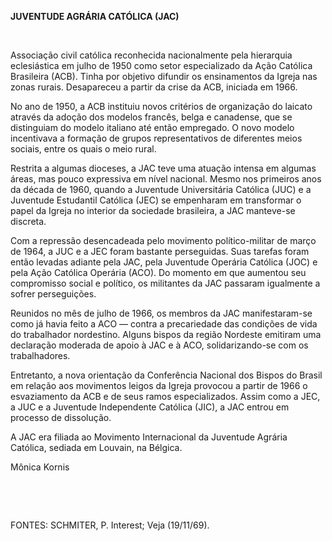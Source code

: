 **JUVENTUDE AGRÁRIA CATÓLICA (JAC)**

 

Associação civil católica reconhecida nacionalmente pela hierarquia
eclesiástica em julho de 1950 como setor especializado da Ação Católica
Brasileira (ACB). Tinha por objetivo difundir os ensinamentos da Igreja
nas zonas rurais. Desapareceu a partir da crise da ACB, iniciada em
1966.

No ano de 1950, a ACB instituiu novos critérios de organização do
laicato através da adoção dos modelos francês, belga e canadense, que se
distinguiam do modelo italiano até então empregado. O novo modelo
incentivava a formação de grupos representativos de diferentes meios
sociais, entre os quais o meio rural.

Restrita a algumas dioceses, a JAC teve uma atuação intensa em algumas
áreas, mas pouco expressiva em nível nacional. Mesmo nos primeiros anos
da década de 1960, quando a Juventude Universitária Católica (JUC) e a
Juventude Estudantil Católica (JEC) se empenharam em transformar o papel
da Igreja no interior da sociedade brasileira, a JAC manteve-se
discreta.

Com a repressão desencadeada pelo movimento político-militar de março de
1964, a JUC e a JEC foram bastante perseguidas. Suas tarefas foram então
levadas adiante pela JAC, pela Juventude Operária Católica (JOC) e pela
Ação Católica Operária (ACO). Do momento em que aumentou seu compromisso
social e político, os militantes da JAC passaram igualmente a sofrer
perseguições.

Reunidos no mês de julho de 1966, os membros da JAC manifestaram-se como
já havia feito a ACO — contra a precariedade das condições de vida do
trabalhador nordestino. Alguns bispos da região Nordeste emitiram uma
declaração moderada de apoio à JAC e à ACO, solidarizando-se com os
trabalhadores.

Entretanto, a nova orientação da Conferência Nacional dos Bispos do
Brasil em relação aos movimentos leigos da Igreja provocou a partir de
1966 o esvaziamento da ACB e de seus ramos especializados. Assim como a
JEC, a JUC e a Juventude Independente Católica (JIC), a JAC entrou em
processo de dissolução.

A JAC era filiada ao Movimento Internacional da Juventude Agrária
Católica, sediada em Louvain, na Bélgica.

Mônica Kornis

 

 

FONTES: SCHMITER, P. Interest; Veja (19/11/69).

 
